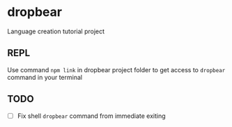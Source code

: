 # dropbear
Language creation tutorial project

## REPL

Use command `npm link` in dropbear project folder to get access to `dropbear` command in your terminal


## TODO
- [ ] Fix shell `dropbear` command from immediate exiting
